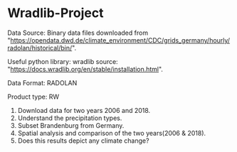 # Wradlib-Project

Data Source: Binary data files downloaded from "https://opendata.dwd.de/climate_environment/CDC/grids_germany/hourly/radolan/historical/bin/". 

Useful python library: wradlib source: "https://docs.wradlib.org/en/stable/installation.html".

Data Format: RADOLAN

Product type: RW

1. Download data for two years 2006 and 2018.
2. Understand the precipitation types.
3. Subset Brandenburg from Germany.
4. Spatial analysis and comparison of the two years(2006 & 2018).
5. Does this results depict any climate change?


